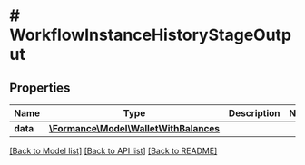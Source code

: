 # # WorkflowInstanceHistoryStageOutput

## Properties

Name | Type | Description | Notes
------------ | ------------- | ------------- | -------------
**data** | [**\Formance\Model\WalletWithBalances**](WalletWithBalances.md) |  |

[[Back to Model list]](../../README.md#models) [[Back to API list]](../../README.md#endpoints) [[Back to README]](../../README.md)
